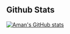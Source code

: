 

## Github Stats

<a href="http://www.github.com/AreeGuptaji"><img src="https://github-readme-stats.vercel.app/api?username=AreeGuptaji&show_icons=true&hide=&count_private=true&title_color=0891b2&text_color=ffffff&icon_color=0891b2&bg_color=1c1917&hide_border=true&show_icons=true" alt="Aman's GitHub stats" /></a>
